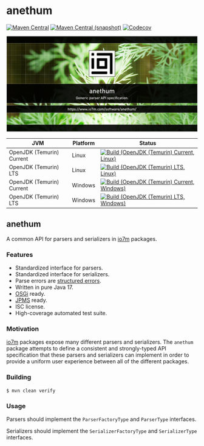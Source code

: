 anethum
===

[![Maven Central](https://img.shields.io/maven-central/v/com.io7m.anethum/com.io7m.anethum.svg?style=flat-square)](http://search.maven.org/#search%7Cga%7C1%7Cg%3A%22com.io7m.anethum%22)
[![Maven Central (snapshot)](https://img.shields.io/nexus/s/https/s01.oss.sonatype.org/com.io7m.anethum/com.io7m.anethum.svg?style=flat-square)](https://s01.oss.sonatype.org/content/repositories/snapshots/com/io7m/anethum/)
[![Codecov](https://img.shields.io/codecov/c/github/io7m/anethum.svg?style=flat-square)](https://codecov.io/gh/io7m/anethum)

![anethum](./src/site/resources/anethum.jpg?raw=true)

| JVM | Platform | Status |
|-----|----------|--------|
| OpenJDK (Temurin) Current | Linux | [![Build (OpenJDK (Temurin) Current, Linux)](https://img.shields.io/github/actions/workflow/status/io7m/anethum/main.linux.temurin.current.yml)](https://github.com/io7m/anethum/actions?query=workflow%3Amain.linux.temurin.current)|
| OpenJDK (Temurin) LTS | Linux | [![Build (OpenJDK (Temurin) LTS, Linux)](https://img.shields.io/github/actions/workflow/status/io7m/anethum/main.linux.temurin.lts.yml)](https://github.com/io7m/anethum/actions?query=workflow%3Amain.linux.temurin.lts)|
| OpenJDK (Temurin) Current | Windows | [![Build (OpenJDK (Temurin) Current, Windows)](https://img.shields.io/github/actions/workflow/status/io7m/anethum/main.windows.temurin.current.yml)](https://github.com/io7m/anethum/actions?query=workflow%3Amain.windows.temurin.current)|
| OpenJDK (Temurin) LTS | Windows | [![Build (OpenJDK (Temurin) LTS, Windows)](https://img.shields.io/github/actions/workflow/status/io7m/anethum/main.windows.temurin.lts.yml)](https://github.com/io7m/anethum/actions?query=workflow%3Amain.windows.temurin.lts)|

## anethum

A common API for parsers and serializers in [io7m](https://www.io7m.com)
packages.

### Features

  * Standardized interface for parsers.
  * Standardized interface for serializers.
  * Parse errors are [structured errors](https://www.io7m.com/software/seltzer).
  * Written in pure Java 17.
  * [OSGi](https://www.osgi.org/) ready.
  * [JPMS](https://en.wikipedia.org/wiki/Java_Platform_Module_System) ready.
  * ISC license.
  * High-coverage automated test suite.

### Motivation

[io7m](https://www.io7m.com) packages expose many different parsers and
serializers. The `anethum` package attempts to define a consistent and
strongly-typed API specification that these parsers and serializers can
implement in order to provide a uniform user experience between all of the
different packages.

### Building

```
$ mvn clean verify
```

### Usage

Parsers should implement the `ParserFactoryType` and `ParserType`
interfaces.

Serializers should implement the `SerializerFactoryType` and `SerializerType`
interfaces.

